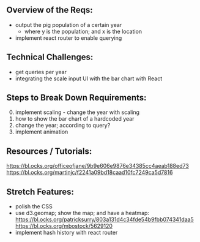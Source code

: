 ## Overview of the Reqs: 

- output the pig population of a certain year
    - where y is the population; and x is the location
- implement react router to enable querying 

## Technical Challenges:
- get queries per year
- integrating the scale input UI with the bar chart with React


## Steps to Break Down Requirements:

0. implement scaling - change the year with scaling
1. how to show the bar chart of a hardcoded year 
2. change the year; according to query?
3. implement animation

## Resources / Tutorials:
https://bl.ocks.org/officeofjane/9b9e606e9876e34385cc4aeab188ed73
https://bl.ocks.org/martinjc/f2241a09bd18caad10fc7249ca5d7816

## Stretch Features:
- polish the CSS
- use d3.geomap; show the map; and have a heatmap:
https://bl.ocks.org/patricksurry/803a131d4c34fde54b9fbb074341daa5
https://bl.ocks.org/mbostock/5629120
- implement hash history with react router


